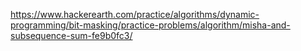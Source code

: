 https://www.hackerearth.com/practice/algorithms/dynamic-programming/bit-masking/practice-problems/algorithm/misha-and-subsequence-sum-fe9b0fc3/
